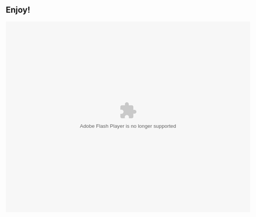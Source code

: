 ## Enjoy!

<object classid="clsid:D27CDB6E-AE6D-11cf-96B8-444553540000" codebase="http://fpdownload.macromedia.com/pub/shockwave/cabs/flash/swflash.cab#version=8,0,0,0" width="640" height="500">
<param name="movie" value="https://github.com/Garfolm/PaisanoRacing/GarfolmRacing.swf" />
<param name="quality" value="high" />
<param name="allowScriptAccess" value="always" />
<param name="wmode" value="transparent">
<embed src="https://github.com/Garfolm/PaisanoRacing/GarfolmRacing.swf"
quality="high"
type="application/x-shockwave-flash"
WMODE="transparent"
width="640"
height="500"
pluginspage="http://www.macromedia.com/go/getflashplayer"
allowScriptAccess="always" />
</object>
